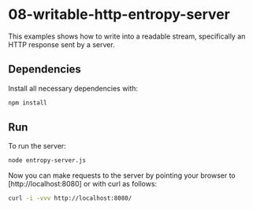 # 08-writable-http-entropy-server

This examples shows how to write into a readable stream, specifically an HTTP response sent by a server.


## Dependencies

Install all necessary dependencies with:

```bash
npm install
```


## Run

To run the server:

```bash
node entropy-server.js
```

Now you can make requests to the server by pointing your browser to [http://localhost:8080] or with curl as follows:

```bash
curl -i -vvv http://localhost:8080/
```
